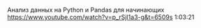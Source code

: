 Анализ данных на Python и Pandas для начинающих
https://www.youtube.com/watch?v=p_rSjI1a3-g&t=6509s
1:03:21
